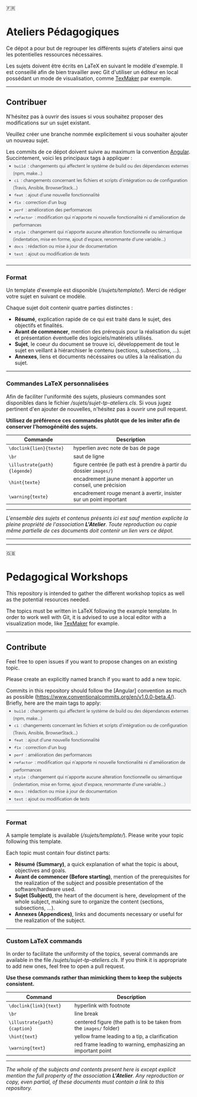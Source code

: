 🇫🇷
# Ateliers Pédagogiques

Ce dépot a pour but de regrouper les différents sujets d'ateliers ainsi que les potentielles ressources nécessaires.

Les sujets doivent être écrits en LaTeX en suivant le modèle d'exemple. Il est conseillé afin de bien travailler avec Git d'utiliser un éditeur en local possédant un mode de visualisation, comme [TexMaker](https://www.xm1math.net/texmaker/) par exemple.

---
## Contribuer

N'hésitez pas à ouvrir des issues si vous souhaitez proposer des modifications sur un sujet existant.

Veuillez créer une branche nommée explicitement si vous souhaiter ajouter un nouveau sujet.

Les commits de ce dépot doivent suivre au maximum la convention [Angular](https://www.conventionalcommits.org/en/v1.0.0-beta.4/). Succintement, voici les principaux tags à appliquer : ![commit_convention](./static/commit-style.png)

---
### Format
Un template d'exemple est disponible (*/sujets/template/*).
Merci de rédiger votre sujet en suivant ce modèle.

Chaque sujet doit contenir quatre parties distinctes :
- **Résumé**, explication rapide de ce qui est traité dans le sujet, des objectifs et finalités.
- **Avant de commencer**, mention des prérequis pour la réalisation du sujet et présentation éventuelle des logiciels/matériels utilisés.
- **Sujet**, le coeur du document se trouve ici, développement de tout le sujet en veillant à hiérarchiser le contenu (sections, subsections, ...).
- **Annexes**, liens et documents nécéssaires ou utiles à la réalisation du sujet.

---
### Commandes LaTeX personnalisées

Afin de faciliter l'uniformité des sujets, plusieurs commandes sont disponibles dans le fichier */sujets/sujet-tp-ateliers.cls*.
Si vous jugez pertinent d'en ajouter de nouvelles, n'hésitez pas à ouvrir une pull request.

**Utilisez de préférence ces commandes plutôt que de les imiter afin de conserver l'homogénéité des sujets.**

| Commande                     | Description                                                          |
| ---------------------------- | -------------------------------------------------------------------- |
| `\doclink{lien}{texte}`      | hyperlien avec note de bas de page                                   |
| `\br`                        | saut de ligne                                                        |
| `\illustrate{path}{légende}` | figure centrée (le path est à prendre à partir du dossier `images/`) |
| `\hint{texte}`               | encadrement jaune menant à apporter un conseil, une précision        |
| `\warning{texte}`            | encadrement rouge menant à avertir, insister sur un point important  |


---
*L'ensemble des sujets et contenus présents ici est sauf mention explicite la pleine propriété de l'association **L'Atelier**. Toute reproduction ou copie même partielle de ces documents doit contenir un lien vers ce dépot.*


---
---

🇬🇧
# Pedagogical Workshops

This repository is intended to gather the different workshop topics as well as the potential resources needed.

The topics must be written in LaTeX following the example template. In order to work well with Git, it is advised to use a local editor with a visualization mode, like [TexMaker](https://www.xm1math.net/texmaker/) for example.

---
## Contribute

Feel free to open issues if you want to propose changes on an existing topic.

Please create an explicitly named branch if you want to add a new topic.

Commits in this repository should follow the [Angular] convention as much as possible (https://www.conventionalcommits.org/en/v1.0.0-beta.4/). Briefly, here are the main tags to apply: ![commit_convention](./static/commit-style.png)

---
### Format
A sample template is available (*/sujets/template/*).
Please write your topic following this template.

Each topic must contain four distinct parts:
- **Résumé (Summary)**, a quick explanation of what the topic is about, objectives and goals.
- **Avant de commencer (Before starting)**, mention of the prerequisites for the realization of the subject and possible presentation of the software/hardware used.
- **Sujet (Subject)**, the heart of the document is here, development of the whole subject, making sure to organize the content (sections, subsections, ...).
- **Annexes (Appendices)**, links and documents necessary or useful for the realization of the subject.

---
### Custom LaTeX commands

In order to facilitate the uniformity of the topics, several commands are available in the file */sujets/sujet-tp-ateliers.cls*.
If you think it is appropriate to add new ones, feel free to open a pull request.

**Use these commands rather than mimicking them to keep the subjects consistent.**

| Command                      | Description                                                         |
| ---------------------------- | ------------------------------------------------------------------- |
| `\doclink{link}{text}`       | hyperlink with footnote                                             |
| `\br`                        | line break                                                          |
| `\illustrate{path}{caption}` | centered figure (the path is to be taken from the `images/` folder) |
| `\hint{text}`                | yellow frame leading to a tip, a clarification                      |
| `\warning{text}`             | red frame leading to warning, emphasizing an important point        |


---
*The whole of the subjects and contents present here is except explicit mention the full property of the association **L'Atelier**. Any reproduction or copy, even partial, of these documents must contain a link to this repository.*